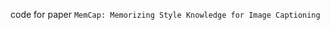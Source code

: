 code for paper `MemCap: Memorizing Style Knowledge for Image Captioning`

<!-- train or evaluate with src/main/train_mem_sg.py -->